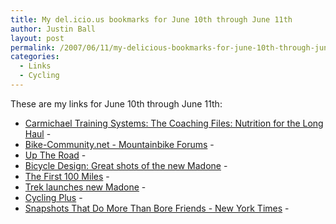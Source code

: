 ```yaml
---
title: My del.icio.us bookmarks for June 10th through June 11th
author: Justin Ball
layout: post
permalink: /2007/06/11/my-delicious-bookmarks-for-june-10th-through-june-11th/
categories:
  - Links
  - Cycling
---
```



These are my links for June 10th through June 11th:

*   [Carmichael Training Systems: The Coaching Files: Nutrition for the Long Haul][1] -
*   [Bike-Community.net - Mountainbike Forums][2] -
*   [Up The Road][3] -
*   [Bicycle Design: Great shots of the new Madone][4] -
*   [The First 100 Miles][5] -
*   [Trek launches new Madone][6] -
*   [Cycling Plus][7] -
*   [Snapshots That Do More Than Bore Friends - New York Times][8] -

 [1]: http://www.trainright.com/articles.asp?uid=2385
 [2]: http://www.bike-community.net/
 [3]: http://trekroad.typepad.com/
 [4]: http://bicycledesign.blogspot.com/2007/06/great-shots-of-new-madone.html
 [5]: http://sarabest.typepad.com/first100miles/
 [6]: http://www.tredzblog.co.uk/2007/06/trek_launches_n.html
 [7]: http://www.cyclingplus.co.uk/newsdetails.asp?id=741
 [8]: http://www.nytimes.com/2007/06/10/travel/10pracphoto.html?ex=1339128000&en=c527a6fe476ad6c3&ei=5088&partner=rssnyt&emc=rss